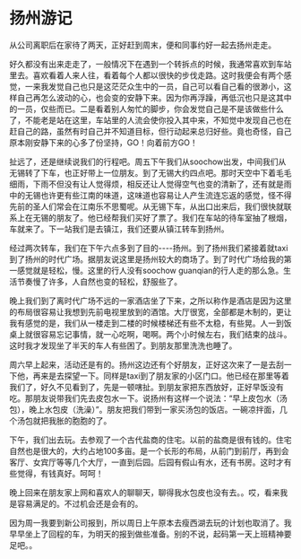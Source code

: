 扬州游记
======

从公司离职后在家待了两天，正好赶到周末，便和同事约好一起去扬州走走。

好久都没有出来走走了，一般情况下在遇到一个转拆点的时候，我通常喜欢到车站里去。喜欢看着人来人往，看着每个人都以很快的步伐走路。这时我便会有两个感觉，一来我发觉自己也只是这茫茫众生中的一员，自己可以看自己看的很渺小，这样自己再怎么波动的心，也会变的安静下来。因为你再浮躁，再低沉也只是这其中的一员，仅些而已。二是看着别人匆忙的脚步，你会发觉自己是不是该做些什么了，不能老是站在这里，车站里的人流会使你投入其中来，不知觉中发现自己也在赶自己的路，虽然有时自己并不知道目标，但行动起来总归好些。竟也奇怪，自己原本刚安静下来的心多了份坚持，GO！向着前方GO！

扯远了，还是继续说我们的行程吧。周五下午我们从soochow出发，中间我们从无锡转了下车，也正好带上一位朋友。到了无锡大约四点吧。那时天空中下着毛毛细雨，下雨不但没有让人觉得烦，相反还让人觉得空气也变的清新了，还有就是雨中的无锡也许更有些江南的味道，这味道也容易让人产生流连忘返的感觉，怪不得先前的圣人们常会在江南乐不思蜀呢。从无锡下车，从出口出来后，我们很快就联系上在无锡的朋友了。他已经帮我们买好了票了。我们在车站的待车室抽了根烟，车就来了。下一站我们是去镇江，我们还要从镇江转车到扬州。

经过两次转车，我们在下午六点多到了目的----扬州。到了扬州我们紧接着就taxi到了扬州的时代广场。据朋友说这里是扬州较大的商场了。到了时代广场给我的第一感觉就是轻松，慢。这里的行人没有soochow guanqian的行人走的那么急。生活节奏慢了许多，人自然也变的轻松，舒服些了。

晚上我们到了离时代广场不远的一家酒店坐了下来，之所以称作是酒店是因为这里的布局很容易让我想到先前电视里放到的酒馆。大厅很宽，全部都是木制的，更让我有感觉的是，我们从一楼走到二楼的时候楼梯还有些不太稳，有些晃。人一到饭桌上就很容易忘记事情，就一心吃啊，喝啊。两个小时候左右，我们结束的战斗。这时我才发现坐了半天的车人有些困了。到朋友那里洗洗也睡了。

周六早上起来，活动还是有的。扬州这边还有个好朋友，正好这次来了一是去刮一下他，再来是去探望一下。同样是taxi到了朋友家的小区门口。他已经在那里等着我们了，好久不见看到了，先是一顿嗐扯。到朋友家把东西放好，正好早饭没有吃。那朋友说带我们先去皮包水一下。说扬州有这样一个说法：“早上皮包水（汤包），晚上水包皮（洗澡）”。朋友把我们带到一家买汤包的饭店。一碗凉拌面，几个汤包就把我胀的胞胞的了。

下午，我们出去玩。去参观了一个古代盐商的住宅。以前的盐商是很有钱的。住宅自然也是很大的，大约占地100多亩。是一个长形的布局，从前门到前厅，再到会客厅、女宾厅等等几个大厅，一直到后园。后园有假山有水，还有书房。这时才有些觉得，有钱真好。呵呵！

晚上回来在朋友家上网和喜欢人的聊聊天，聊得我水包皮也没有去。。哎，看来我是容易满足的。不过机会还是会有的。

因为周一我要到新公司报到，所以周日上午原本去瘦西湖去玩的计划也取消了。我早早坐上了回程的车，为明天的报到做些准备。别的不说，起码第一天上班精神要足吧。。